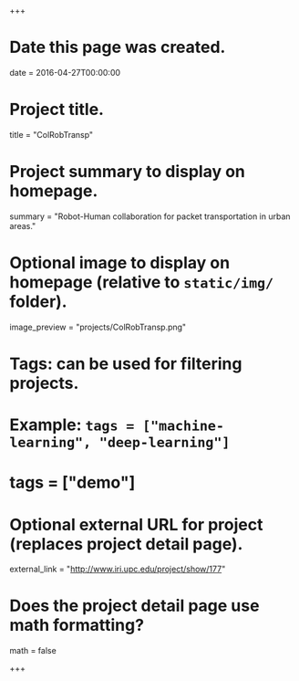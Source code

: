 +++
# Date this page was created.
date = 2016-04-27T00:00:00

# Project title.
title = "ColRobTransp"

# Project summary to display on homepage.
summary = "Robot-Human collaboration for packet transportation in urban areas."

# Optional image to display on homepage (relative to `static/img/` folder).
image_preview = "projects/ColRobTransp.png"

# Tags: can be used for filtering projects.
# Example: `tags = ["machine-learning", "deep-learning"]`
# tags = ["demo"]

# Optional external URL for project (replaces project detail page).
external_link = "http://www.iri.upc.edu/project/show/177"

# Does the project detail page use math formatting?
math = false

+++

